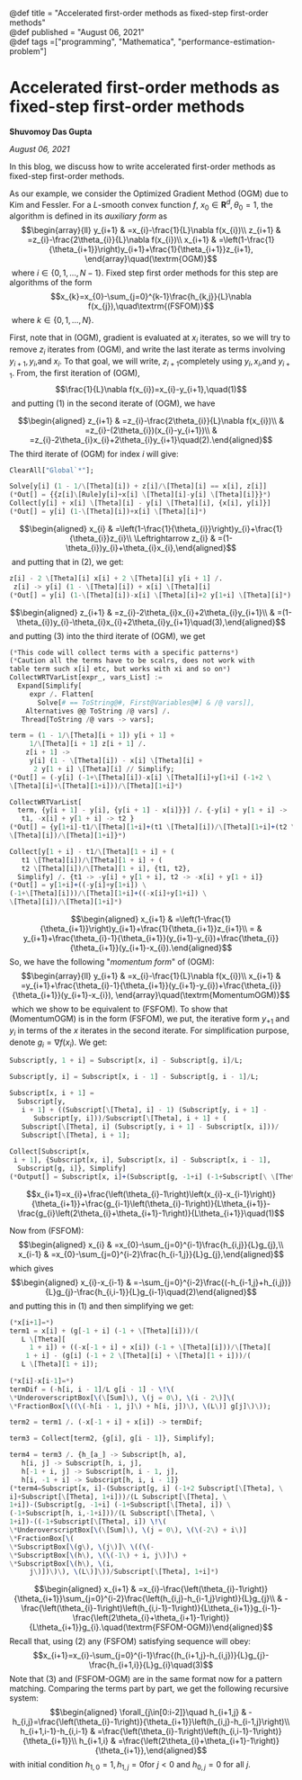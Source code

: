 @def title = "Accelerated first-order methods as fixed-step first-order methods"   
@def published = "August 06, 2021"   
@def tags =["programming", "Mathematica", "performance-estimation-problem"]  

# Accelerated first-order methods as fixed-step first-order methods

**Shuvomoy Das Gupta**

*August 06, 2021*

In this blog, we discuss how to write accelerated first-order methods as fixed-step first-order methods.

As our example, we consider the Optimized Gradient Method (OGM) due to Kim and Fessler. For a $L$-smooth convex function $f$, $x_{0}\in\mathbf{R}^{d},\theta_{0}=1,$ the algorithm is defined in its *auxiliary form* as
$$\begin{array}{ll}
y_{i+1} & =x_{i}-\frac{1}{L}\nabla f(x_{i})\\
z_{i+1} & =z_{i}-\frac{2\theta_{i}}{L}\nabla f(x_{i})\\
x_{i+1} & =\left(1-\frac{1}{\theta_{i+1}}\right)y_{i+1}+\frac{1}{\theta_{i+1}}z_{i+1},
\end{array}\quad(\textrm{OGM)}$$​
where $i\in\{0,1,\ldots,N-1\}$​. Fixed step first order methods for this step are algorithms of the form 
$$x_{k}=x_{0}-\sum_{j=0}^{k-1}\frac{h_{k,j}}{L}\nabla f(x_{j}),\quad\textrm{(FSFOM)}$$​ 
where $k\in\{0,1,\ldots,N\}$​.

First, note that in (OGM), gradient is evaluated at $x_{i}$​ iterates, so we will try to remove $z_{i}$​ iterates from (OGM), and write the last iterate as terms involving $y_{i+1},y_{i},$​ and $x_{i}$​. To that goal, we will write, $z_{i+1}$​ completely using $y_{i},x_{i},$​ and $y_{i+1}$​. From, the first iteration of (OGM), $$\frac{1}{L}\nabla f(x_{i})=x_{i}-y_{i+1},\quad(1)$$​ and putting (1) in the second iterate of (OGM), we have 

$$\begin{aligned}
z_{i+1} & =z_{i}-\frac{2\theta_{i}}{L}\nabla f(x_{i})\\
 & =z_{i}-(2\theta_{i})(x_{i}-y_{i+1})\\
 & =z_{i}-2\theta_{i}x_{i}+2\theta_{i}y_{i+1}\quad(2).\end{aligned}$$​ 
The third iterate of (OGM) for index $i$​ will give:

```julia
ClearAll["Global`*"];

Solve[y[i] (1 - 1/\[Theta][i]) + z[i]/\[Theta][i] == x[i], z[i]]
(*Out[] = {{z[i]\[Rule]y[i]+x[i] \[Theta][i]-y[i] \[Theta][i]}}*)
Collect[y[i] + x[i] \[Theta][i] - y[i] \[Theta][i], {x[i], y[i]}]
(*Out[] = y[i] (1-\[Theta][i])+x[i] \[Theta][i]*)
```

$$\begin{aligned}
x_{i} & =\left(1-\frac{1}{\theta_{i}}\right)y_{i}+\frac{1}{\theta_{i}}z_{i}\\
\Leftrightarrow z_{i} & =(1-\theta_{i})y_{i}+\theta_{i}x_{i},\end{aligned}$$​
and putting that in (2), we get:

```julia
z[i] - 2 \[Theta][i] x[i] + 2 \[Theta][i] y[i + 1] /. 
 z[i] -> y[i] (1 - \[Theta][i]) + x[i] \[Theta][i]
(*Out[] = y[i] (1-\[Theta][i])-x[i] \[Theta][i]+2 y[1+i] \[Theta][i]*)
```

$$\begin{aligned}
z_{i+1} & =z_{i}-2\theta_{i}x_{i}+2\theta_{i}y_{i+1}\\
 & =(1-\theta_{i})y_{i}-\theta_{i}x_{i}+2\theta_{i}y_{i+1}\quad(3),\end{aligned}$$​
and putting (3) into the third iterate of (OGM), we get

```julia
(*This code will collect terms with a specific patterns*)
(*Caution all the terms have to be scalrs, does not work with 
table term such x[i] etc, but works with xi and so on*)
CollectWRTVarList[expr_, vars_List] := 
  Expand[Simplify[
     expr /. Flatten[
       Solve[# == ToString@#, First@Variables@#] & /@ vars]], 
    Alternatives @@ ToString /@ vars] /. 
   Thread[ToString /@ vars -> vars];

term = (1 - 1/\[Theta][i + 1]) y[i + 1] + 
     1/\[Theta][i + 1] z[i + 1] /. 
    z[i + 1] -> 
     y[i] (1 - \[Theta][i]) - x[i] \[Theta][i] + 
      2 y[1 + i] \[Theta][i] // Simplify;
(*Out[] = (-y[i] (-1+\[Theta][i])-x[i] \[Theta][i]+y[1+i] (-1+2 \
\[Theta][i]+\[Theta][1+i]))/\[Theta][1+i]*)

CollectWRTVarList[
  term, {y[i + 1] - y[i], {y[i + 1] - x[i]}}] /. {-y[i] + y[1 + i] -> 
   t1, -x[i] + y[1 + i] -> t2 }
(*Out[] = {y[1+i]-t1/\[Theta][1+i]+(t1 \[Theta][i])/\[Theta][1+i]+(t2 \
\[Theta][i])/\[Theta][1+i]}*)

Collect[y[1 + i] - t1/\[Theta][1 + i] + (
   t1 \[Theta][i])/\[Theta][1 + i] + (
   t2 \[Theta][i])/\[Theta][1 + i], {t1, t2}, 
  Simplify] /. {t1 -> -y[i] + y[1 + i], t2 -> -x[i] + y[1 + i]}
(*Out[] = y[1+i]+((-y[i]+y[1+i]) \
(-1+\[Theta][i]))/\[Theta][1+i]+((-x[i]+y[1+i]) \
\[Theta][i])/\[Theta][1+i]*)
```

$$\begin{aligned}
x_{i+1} & =\left(1-\frac{1}{\theta_{i+1}}\right)y_{i+1}+\frac{1}{\theta_{i+1}}z_{i+1}\\
= & y_{i+1}+\frac{\theta_{i}-1}{\theta_{i+1}}(y_{i+1}-y_{i})+\frac{\theta_{i}}{\theta_{i+1}}(y_{i+1}-x_{i}).\end{aligned}$$
So, we have the following "*momentum form*" of (OGM):
$$\begin{array}{ll}
y_{i+1} & =x_{i}-\frac{1}{L}\nabla f(x_{i})\\
x_{i+1} & =y_{i+1}+\frac{\theta_{i}-1}{\theta_{i+1}}(y_{i+1}-y_{i})+\frac{\theta_{i}}{\theta_{i+1}}(y_{i+1}-x_{i}),
\end{array}\quad(\textrm{MomentumOGM)}$$​ 
which we show to be equivalent to (FSFOM).
To show that (MomentumOGM) is in the form (FSFOM), we put, the iterative form $y_{+1}$ and $y_{i}$ in terms of the $x$ iterates in the second iterate. For simplification purpose, denote $g_{i}=\nabla f(x_{i})$. We get:

```julia
Subscript[y, 1 + i] = Subscript[x, i] - Subscript[g, i]/L;

Subscript[y, i] = Subscript[x, i - 1] - Subscript[g, i - 1]/L;

Subscript[x, i + 1] = 
  Subscript[y, 
   i + 1] + ((Subscript[\[Theta], i] - 1) (Subscript[y, i + 1] - 
      Subscript[y, i]))/Subscript[\[Theta], i + 1] + (
   Subscript[\[Theta], i] (Subscript[y, i + 1] - Subscript[x, i]))/
   Subscript[\[Theta], i + 1];
   
Collect[Subscript[x, 
 i + 1], {Subscript[x, i], Subscript[x, i] - Subscript[x, i - 1], 
  Subscript[g, i]}, Simplify]
(*Output[] = Subscript[x, i]+(Subscript[g, -1+i] (-1+Subscript[\ \[Theta], i]))/(L Subscript[\[Theta], 1+i])+((-Subscript[x, \ -1+i]+Subscript[x, i]) (-1+Subscript[\[Theta], \ i]))/Subscript[\[Theta], 1+i]-(Subscript[g, i] (-1+2 Subscript[\ \[Theta], i]+Subscript[\[Theta], 1+i]))/(L Subscript[\[Theta], 1+i])*)
```

$$x_{i+1}=x_{i}+\frac{\left(\theta_{i}-1\right)\left(x_{i}-x_{i-1}\right)}{\theta_{i+1}}+\frac{g_{i-1}\left(\theta_{i}-1\right)}{L\theta_{i+1}}-\frac{g_{i}\left(2\theta_{i}+\theta_{i+1}-1\right)}{L\theta_{i+1}}\quad(1)$$

Now from (FSFOM):
$$\begin{aligned}
x_{i} & =x_{0}-\sum_{j=0}^{i-1}\frac{h_{i,j}}{L}g_{j},\\
x_{i-1} & =x_{0}-\sum_{j=0}^{i-2}\frac{h_{i-1,j}}{L}g_{j},\end{aligned}$$​
which gives 
$$\begin{aligned}
x_{i}-x_{i-1} & =-\sum_{j=0}^{i-2}\frac{(-h_{i-1,j}+h_{i,j})}{L}g_{j}-\frac{h_{i,i-1}}{L}g_{i-1}\quad(2)\end{aligned}$$​​ 
and putting this in (1) and then simplifying we get:

```julia
(*x[i+1]=*)
term1 = x[i] + (g[-1 + i] (-1 + \[Theta][i]))/(
   L \[Theta][
     1 + i]) + ((-x[-1 + i] + x[i]) (-1 + \[Theta][i]))/\[Theta][
    1 + i] - (g[i] (-1 + 2 \[Theta][i] + \[Theta][1 + i]))/(
   L \[Theta][1 + i]);
   
(*x[i]-x[i-1]=*)
termDif = (-h[i, i - 1]/L g[i - 1] - \!\(
\*UnderoverscriptBox[\(\[Sum]\), \(j = 0\), \(i - 2\)]\(
\*FractionBox[\((\(-h[i - 1, j]\) + h[i, j])\), \(L\)] g[j]\)\));

term2 = term1 /. (-x[-1 + i] + x[i]) -> termDif;

term3 = Collect[term2, {g[i], g[i - 1]}, Simplify];

term4 = term3 /. {h_[a_] -> Subscript[h, a], 
   h[i, j] -> Subscript[h, i, j], 
   h[-1 + i, j] -> Subscript[h, i - 1, j], 
   h[i, -1 + i] -> Subscript[h, i, i - 1]}
(*term4=Subscript[x, i]-(Subscript[g, i] (-1+2 Subscript[\[Theta], \
i]+Subscript[\[Theta], 1+i]))/(L Subscript[\[Theta], \
1+i])-(Subscript[g, -1+i] (-1+Subscript[\[Theta], i]) \
(-1+Subscript[h, i,-1+i]))/(L Subscript[\[Theta], \
1+i])-((-1+Subscript[\[Theta], i]) \!\(
\*UnderoverscriptBox[\(\[Sum]\), \(j = 0\), \(\(-2\) + i\)]
\*FractionBox[\(
\*SubscriptBox[\(g\), \(j\)]\ \((\(-
\*SubscriptBox[\(h\), \(\(-1\) + i, j\)]\) + 
\*SubscriptBox[\(h\), \(i, 
     j\)])\)\), \(L\)]\))/Subscript[\[Theta], 1+i]*)
```

$$\begin{aligned}
x_{i+1} & =x_{i}-\frac{\left(\theta_{i}-1\right)}{\theta_{i+1}}\sum_{j=0}^{i-2}\frac{\left(h_{i,j}-h_{i-1,j}\right)}{L}g_{j}\\
 & -\frac{\left(\theta_{i}-1\right)\left(h_{i,i-1}-1\right)}{L\theta_{i+1}}g_{i-1}-\frac{\left(2\theta_{i}+\theta_{i+1}-1\right)}{L\theta_{i+1}}g_{i}.\quad(\textrm{FSFOM-OGM})\end{aligned}$$​
Recall that, using (2) any (FSFOM) satisfying sequence will obey: 
$$x_{i+1}=x_{i}-\sum_{j=0}^{i-1}\frac{(h_{i+1,j}-h_{i,j})}{L}g_{j}-\frac{h_{i+1,i}}{L}g_{i}\quad(3)$$​
Note that (3) and (FSFOM-OGM) are in the same format now for a pattern matching. Comparing the terms part by part, we get the following recursive system: 
$$\begin{aligned}
\forall_{j\in[0:i-2]}\quad h_{i+1,j} & -h_{i,j}=\frac{\left(\theta_{i}-1\right)}{\theta_{i+1}}\left(h_{i,j}-h_{i-1,j}\right)\\
h_{i+1,i-1}-h_{i,i-1} & =\frac{\left(\theta_{i}-1\right)\left(h_{i,i-1}-1\right)}{\theta_{i+1}}\\
h_{i+1,i} & =\frac{\left(2\theta_{i}+\theta_{i+1}-1\right)}{\theta_{i+1}},\end{aligned}$$​
with initial condition $h_{1,0}=1,h_{1,j}=0$​ for $j<0$​ and $h_{0,j}=0$​ for all $j$​.
